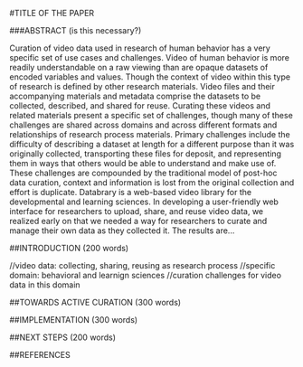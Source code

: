 #TITLE OF THE PAPER

###ABSTRACT (is this necessary?)

Curation of video data used in research of human behavior has a very specific set of use cases and challenges.
Video of human behavior is more readily understandable on a raw viewing than are opaque datasets of encoded variables and values. 
Though the context of video within this type of research is defined by other research materials. 
Video files and their accompanying materials and metadata comprise the datasets to be collected, described, and shared for reuse.
Curating these videos and related materials present a specific set of challenges, though many of these challenges are shared across domains and across different formats and relationships of research process materials. 
Primary challenges include the difficulty of describing a dataset at length for a different purpose than it was originally collected, transporting these files for deposit, and representing them in ways that others would be able to understand and make use of.
These challenges are compounded by the traditional model of post-hoc data curation, context and information is lost from the original collection and effort is duplicate. 
Databrary is a web-based video library for the developmental and learning sciences.
In developing a user-friendly web interface for researchers to upload, share, and reuse video data, we realized early on that we needed a way for researchers to curate and manage their own data as they collected it.
The results are... 

##INTRODUCTION (200 words)

//video data: collecting, sharing, reusing as research process
//specific domain: behavioral and learnign sciences
//curation challenges for video data in this domain 

##TOWARDS ACTIVE CURATION (300 words)

##IMPLEMENTATION (300 words)

##NEXT STEPS (200 words)

##REFERENCES